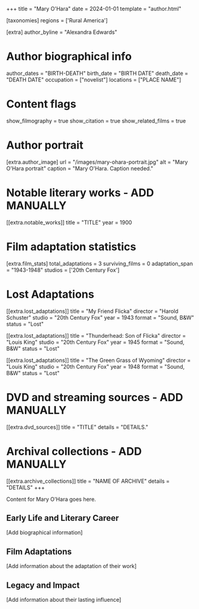+++
title = "Mary O'Hara"
date = 2024-01-01
template = "author.html"

[taxonomies]
regions = ['Rural America']

[extra]
author_byline = "Alexandra Edwards"

# Author biographical info
author_dates = "BIRTH-DEATH"
birth_date = "BIRTH DATE"
death_date = "DEATH DATE"
occupation = ["novelist"]
locations = ["PLACE NAME"]

# Content flags
show_filmography = true
show_citation = true
show_related_films = true

# Author portrait
[extra.author_image]
url = "/images/mary-ohara-portrait.jpg"
alt = "Mary O'Hara portrait"
caption = "Mary O'Hara. Caption needed."

# Notable literary works - ADD MANUALLY
[[extra.notable_works]]
title = "TITLE"
year = 1900

# Film adaptation statistics
[extra.film_stats]
total_adaptations = 3
surviving_films = 0
adaptation_span = "1943-1948"
studios = ['20th Century Fox']
# Lost Adaptations
[[extra.lost_adaptations]]
title = "My Friend Flicka"
director = "Harold Schuster"
studio = "20th Century Fox"
year = 1943
format = "Sound, B&W"
status = "Lost"

[[extra.lost_adaptations]]
title = "Thunderhead: Son of Flicka"
director = "Louis King"
studio = "20th Century Fox"
year = 1945
format = "Sound, B&W"
status = "Lost"

[[extra.lost_adaptations]]
title = "The Green Grass of Wyoming"
director = "Louis King"
studio = "20th Century Fox"
year = 1948
format = "Sound, B&W"
status = "Lost"


# DVD and streaming sources - ADD MANUALLY
[[extra.dvd_sources]]
title = "TITLE"
details = "DETAILS."

# Archival collections - ADD MANUALLY
[[extra.archive_collections]]
title = "NAME OF ARCHIVE"
details = "DETAILS"
+++

Content for Mary O'Hara goes here. 

## Early Life and Literary Career

[Add biographical information]

## Film Adaptations

[Add information about the adaptation of their work]

## Legacy and Impact

[Add information about their lasting influence]
